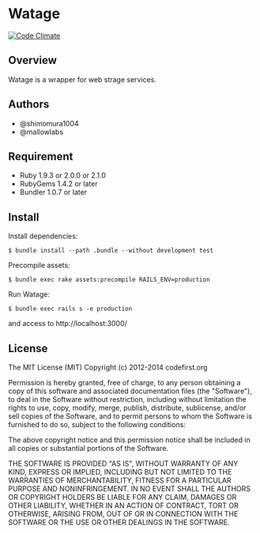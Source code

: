 Watage
===================
[![Code Climate](https://codeclimate.com/github/codefirst/watage.png)](https://codeclimate.com/github/codefirst/watage)

Overview
----------------
Watage is a wrapper for web strage services.

Authors
----------------
 * @shimomura1004
 * @mallowlabs

Requirement
----------------
 * Ruby 1.9.3 or 2.0.0 or 2.1.0
 * RubyGems 1.4.2 or later
 * Bundler 1.0.7 or later

Install
----------------

Install dependencies:

    $ bundle install --path .bundle --without development test

Precompile assets:

    $ bundle exec rake assets:precompile RAILS_ENV=production

Run Watage:

    $ bundle exec rails s -e production

and access to http://localhost:3000/

License
------------------------------
The MIT License (MIT)
Copyright (c) 2012-2014 codefirst.org

Permission is hereby granted, free of charge, to any person obtaining a copy of this software and associated documentation files (the "Software"), to deal in the Software without restriction, including without limitation the rights to use, copy, modify, merge, publish, distribute, sublicense, and/or sell copies of the Software, and to permit persons to whom the Software is furnished to do so, subject to the following conditions:

The above copyright notice and this permission notice shall be included in all copies or substantial portions of the Software.

THE SOFTWARE IS PROVIDED "AS IS", WITHOUT WARRANTY OF ANY KIND, EXPRESS OR IMPLIED, INCLUDING BUT NOT LIMITED TO THE WARRANTIES OF MERCHANTABILITY, FITNESS FOR A PARTICULAR PURPOSE AND NONINFRINGEMENT. IN NO EVENT SHALL THE AUTHORS OR COPYRIGHT HOLDERS BE LIABLE FOR ANY CLAIM, DAMAGES OR OTHER LIABILITY, WHETHER IN AN ACTION OF CONTRACT, TORT OR OTHERWISE, ARISING FROM, OUT OF OR IN CONNECTION WITH THE SOFTWARE OR THE USE OR OTHER DEALINGS IN THE SOFTWARE.

